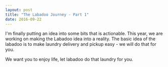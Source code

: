 ```yaml
---
layout: post
title: "The Labadoo Journey - Part 1"
date: 2016-09-22
---
```


I'm finally putting an idea into some bits that is actionable. This year, we are working on making the Labadoo idea into a reality. 
The basic idea of the labadoo is to make laundry delivery and pickup easy - we will do that for you. 

We want you to enjoy life, let labadoo do that laundry for you. 


